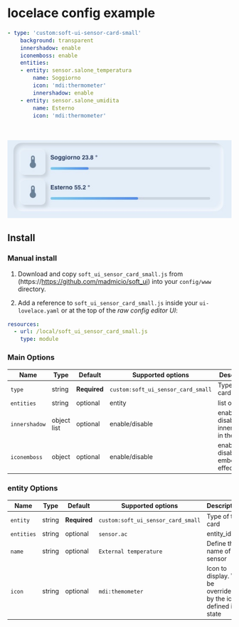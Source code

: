 # locelace config example

```yaml
- type: 'custom:soft-ui-sensor-card-small'
    background: transparent
    innershadow: enable
    iconemboss: enable
    entities:
    - entity: sensor.salone_temperatura
        name: Soggiorno
        icon: 'mdi:thermometer'
        innershadow: enable
    - entity: sensor.salone_umidita
        name: Esterno
        icon: 'mdi:thermometer'
        
        
```
![all](examples/UNADJUSTEDNONRAW_mini_14.jpg)

## Install

### Manual install

1. Download and copy `soft_ui_sensor_card_small.js` from (https://https://github.com/madmicio/soft_ui) into your `config/www` directory.

2. Add a reference to `soft_ui_sensor_card_small.js` inside your `ui-lovelace.yaml` or at the top of the *raw config editor UI*:

  ```yaml
  resources:
    - url: /local/soft_ui_sensor_card_small.js
      type: module
  ```

### Main Options
| Name | Type | Default | Supported options | Description |
| -------------- | ----------- | ------------ | ------------------------------------------------ | --------------------------------------------------------------------------------------------------------------------------------------------------------------------------------------------------------------------------------------------------------------------------------------------------------------------------------------------- |
| `type` | string | **Required** | `custom:soft_ui_sensor_card_small` | Type of the card |
| `entities` | string | optional | entity | list of entitity |
| `innershadow` | object list | optional | enable/disable | enable - disable innershadow in the card |
| `iconemboss` | object | optional | enable/disable | enable - disable icon emboss effect |

### entity Options
| Name | Type | Default | Supported options | Description |
| -------------- | ----------- | ------------ | ------------------------------------------------ | --------------------------------------------------------------------------------------------------------------------------------------------------------------------------------------------------------------------------------------------------------------------------------------------------------------------------------------------- |
| `entity` | string | **Required** | `custom:soft_ui_sensor_card_small` | Type of the card |
| `entities` | string | optional | `sensor.ac` | entity_id |
| `name` | string | optional | `External temperature` | Define the name of the sensor |
| `icon` | string | optional | `mdi:themometer` | Icon to display. Will be overriden by the icon defined in a state |
